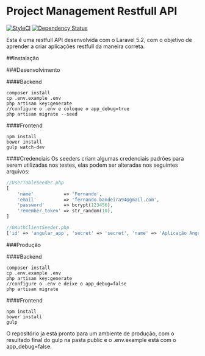 # Project Management Restfull API
[![StyleCI](https://styleci.io/repos/58147256/shield)](https://styleci.io/repos/58147256)
[![Dependency Status](https://www.versioneye.com/user/projects/5792664bb7463b0037915d43/badge.svg?style=flat-square)](https://www.versioneye.com/user/projects/5792664bb7463b0037915d43)

Esta é uma restfull API desenvolvida com o Laravel 5.2, com o objetivo de aprender a criar aplicações restfull da maneira correta.

##Instalação

###Desenvolvimento

####Backend
```
composer install
cp .env.example .env
php artisan key:generate
//configure o .env e coloque o app_debug=true
php artisan migrate --seed
```

####Frontend
```
npm install
bower install
gulp watch-dev
```

####Credenciais
Os seeders criam algumas credenciais padrões para serem utilizadas nos testes, elas podem ser alteradas nos seguintes arquivos:
```php
//UserTableSeeder.php
[
    'name'           => 'Fernando',
    'email'          => 'fernando.bandeira94@gmail.com',
    'password'       => bcrypt(123456),
    'remember_token' => str_random(10),
]

//OAuthClientSeeder.php
['id' => 'angular_app', 'secret' => 'secret', 'name' => 'Aplicação AngularJS']
```

###Produção

####Backend
```
composer install
cp .env.example .env
php artisan key:generate
//configure o .env e deixe o app_debug=false
php artisan migrate
```

####Frontend
```
npm install
bower install
gulp
```

O repositório ja está pronto para um ambiente de produção, com o resultado final do gulp na pasta public e o .env.example está com o app_debug=false.
